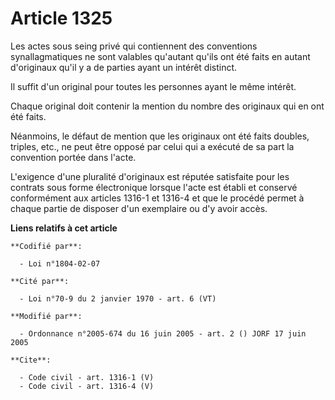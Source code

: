 # Article 1325

Les actes sous seing privé qui contiennent des conventions synallagmatiques ne sont valables qu'autant qu'ils ont été faits
en autant d'originaux qu'il y a de parties ayant un intérêt distinct. 

Il suffit d'un original pour toutes les personnes ayant le même intérêt. 

Chaque original doit contenir la mention du nombre des originaux qui en ont été faits. 

Néanmoins, le défaut de mention que les originaux ont été faits doubles, triples, etc., ne peut être opposé par celui qui a
exécuté de sa part la convention portée dans l'acte.

L'exigence d'une pluralité d'originaux est réputée satisfaite pour les contrats sous forme électronique lorsque l'acte est
établi et conservé conformément aux articles 1316-1 et 1316-4 et que le procédé permet à chaque partie de disposer d'un
exemplaire ou d'y avoir accès.

**Liens relatifs à cet article**

	**Codifié par**:

	  - Loi n°1804-02-07

	**Cité par**:

	  - Loi n°70-9 du 2 janvier 1970 - art. 6 (VT)

	**Modifié par**:

	  - Ordonnance n°2005-674 du 16 juin 2005 - art. 2 () JORF 17 juin 2005

	**Cite**:

	  - Code civil - art. 1316-1 (V)
	  - Code civil - art. 1316-4 (V)
